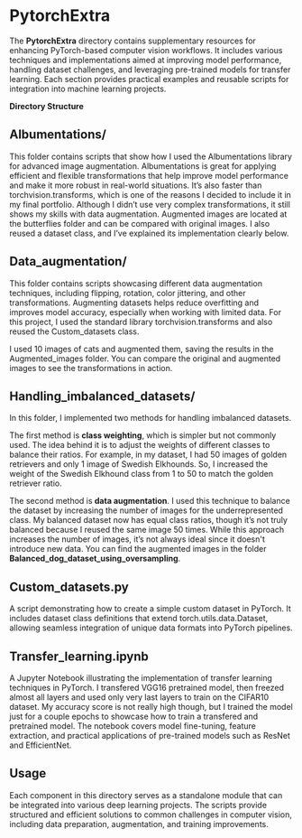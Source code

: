 # PytorchExtra

The **PytorchExtra** directory contains supplementary resources for enhancing PyTorch-based computer vision workflows. It includes various techniques and implementations aimed at improving model performance, handling dataset challenges, and leveraging pre-trained models for transfer learning. Each section provides practical examples and reusable scripts for integration into machine learning projects.

**Directory Structure**

## Albumentations/

This folder contains scripts that show how I used the Albumentations library for advanced image augmentation. Albumentations is great for applying efficient and flexible transformations that help improve model performance and make it more robust in real-world situations. It’s also faster than torchvision.transforms, which is one of the reasons I decided to include it in my final portfolio. Although I didn’t use very complex transformations, it still shows my skills with data augmentation. Augmented images are located at the butterflies folder and can be compared with original images. I also reused a dataset class, and I’ve explained its implementation clearly below.



## Data_augmentation/

This folder contains scripts showcasing different data augmentation techniques, including flipping, rotation, color jittering, and other transformations. Augmenting datasets helps reduce overfitting and improves model accuracy, especially when working with limited data. For this project, I used the standard library torchvision.transforms and also reused the Custom_datasets class.

I used 10 images of cats and augmented them, saving the results in the Augmented_images folder. You can compare the original and augmented images to see the transformations in action.



## Handling_imbalanced_datasets/

In this folder, I implemented two methods for handling imbalanced datasets.

The first method is **class weighting**, which is simpler but not commonly used. The idea behind it is to adjust the weights of different classes to balance their ratios. For example, in my dataset, I had 50 images of golden retrievers and only 1 image of Swedish Elkhounds. So, I increased the weight of the Swedish Elkhound class from 1 to 50 to match the golden retriever ratio.

The second method is **data augmentation**. I used this technique to balance the dataset by increasing the number of images for the underrepresented class. My balanced dataset now has equal class ratios, though it’s not truly balanced because I reused the same image 50 times. While this approach increases the number of images, it’s not always ideal since it doesn't introduce new data. You can find the augmented images in the folder **Balanced_dog_dataset_using_oversampling**.

## Custom_datasets.py

A script demonstrating how to create a simple custom dataset in PyTorch. It includes dataset class definitions that extend torch.utils.data.Dataset, allowing seamless integration of unique data formats into PyTorch pipelines.

## Transfer_learning.ipynb

A Jupyter Notebook illustrating the implementation of transfer learning techniques in PyTorch. I transfered VGG16 pretrained model, then freezed almost all layers and used only very last layers to train on the CIFAR10 dataset. My accuracy score is not really high though, but I trained the model just for a couple epochs to showcase how to train a transfered and pretrained model.
The notebook covers model fine-tuning, feature extraction, and practical applications of pre-trained models such as ResNet and EfficientNet.

## Usage

Each component in this directory serves as a standalone module that can be integrated into various deep learning projects. The scripts provide structured and efficient solutions to common challenges in computer vision, including data preparation, augmentation, and training improvements.

